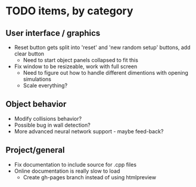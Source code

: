 # TODO items, by category
## User interface / graphics
* Reset button gets split into 'reset' and 'new random setup' buttons, add clear button
  * Need to start object panels collapsed to fit this
* Fix window to be resizeable, work with full screen
  * Need to figure out how to handle different dimentions with opening simulations
  * Scale everything?  

## Object behavior
* Modify collisions behavior?
* Possible bug in wall detection?
* More advanced neural network support - maybe feed-back?

## Project/general
* Fix documentation to include source for .cpp files
* Online documentation is really slow to load
  * Create gh-pages branch instead of using htmlpreview
